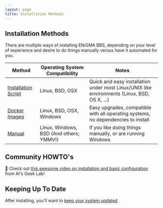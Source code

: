 ```yaml
---
layout: page
title: Installation Methods
---
```

## Installation Methods
There are multiple ways of installing ENiGMA BBS, depending on your level of experience and desire to do things manually versus have it automated for you.

| Method | Operating System Compatibility | Notes |
|--------|--------------------------------|-------|
| [Installation Script](install-script.md)  | Linux, BSD, OSX | Quick and easy installation under most Linux/UNIX like environments (Linux, BSD, OS X, ...) |
| [Docker Images](docker.md) | Linux, BSD, OSX, Windows | Easy upgrades, compatible with all operating systems, no dependencies to install            |
| [Manual](manual.md) | Linux, Windows, BSD (And others; YMMV!) | If you like doing things manually, or are running Windows |

## Community HOWTO's
:scroll: Check out [this awesome video on installation and basic configuration](https://youtu.be/WnN-ucVi3ZU) from Al's Geek Lab!

## Keeping Up To Date
After installing, you'll want to [keep your system updated](/docs/admin/updating.md).
